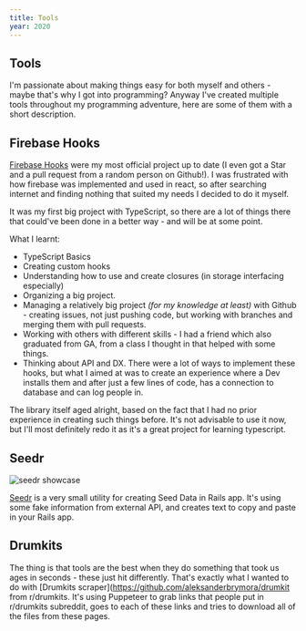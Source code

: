 ```yaml
---
title: Tools
year: 2020
---
```


<style>
    article { @apply prose prose-invert prose-xl mb-32; }
    img { @apply rounded-lg; }
</style>

<article>

# Tools

I'm passionate about making things easy for both myself and others - maybe that's why I got into programming? Anyway I've created multiple tools throughout my programming adventure, here are some of them with a short description.

## Firebase Hooks

[Firebase Hooks](https://github.com/aleksanderbrymora/firebase-hooks-react) were my most official project up to date (I even got a Star and a pull request from a random person on Github!).
I was frustrated with how firebase was implemented and used in react, so after searching internet and finding nothing that suited my needs I decided to do it myself. 

It was my first big project with TypeScript, so there are a lot of things there that could've been done in a better way - and will be at some point. 

What I learnt: 
- TypeScript Basics
- Creating custom hooks
- Understanding how to use and create closures (in storage interfacing especially)
- Organizing a big project.
- Managing a relatively big project _(for my knowledge at least)_ with Github - creating issues, not just pushing code, but working with branches and merging them with pull requests.
- Working with others with different skills - I had a friend which also graduated from GA, from a class I thought in that helped with some things.
- Thinking about API and DX. There were a lot of ways to implement these hooks, but what I aimed at was to create an experience where a Dev installs them and after just a few lines of code, has a connection to database and can log people in. 

The library itself aged alright, based on the fact that I had no prior experience in creating such things before. It's not advisable to use it now, but I'll most definitely redo it as it's a great project for learning typescript.

## Seedr

![seedr showcase](/projects/seedr.gif)

[Seedr](https://seedr.netlify.app/) is a very small utility for creating Seed Data in Rails app. It's using some fake information from external API, and creates text to copy and paste in your Rails app.

## Drumkits

The thing is that tools are the best when they do something that took us ages in seconds - these just hit differently. That's exactly what I wanted to do with [Drumkits scraper](https://github.com/aleksanderbrymora/drumkit from r/drumkits. It's using Puppeteer to grab links that people put in r/drumkits subreddit, goes to each of these links and tries to download all of the files from these pages.  

</article>